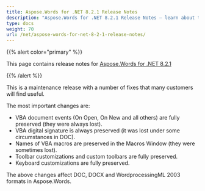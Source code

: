 ```yaml
---
title: Aspose.Words for .NET 8.2.1 Release Notes
description: "Aspose.Words for .NET 8.2.1 Release Notes – learn about the latest updates and fixes."
type: docs
weight: 70
url: /net/aspose-words-for-net-8-2-1-release-notes/
---
```


{{% alert color="primary" %}} 

This page contains release notes for [Aspose.Words for .NET 8.2.1](http://www.aspose.com/downloads/words/net/new-releases/aspose.words-for-.net-8.2.1/)

{{% /alert %}} 

This is a maintenance release with a number of fixes that many customers will find useful.

The most important changes are:

- VBA document events (On Open, On New and all others) are fully preserved (they were always lost).
- VBA digital signature is always preserved (it was lost under some circumstances in DOC).
- Names of VBA macros are preserved in the Macros Window (they were sometimes lost).
- Toolbar customizations and custom toolbars are fully preserved.
- Keyboard customizations are fully preserved.

The above changes affect DOC, DOCX and WordprocessingML 2003 formats in Aspose.Words.




